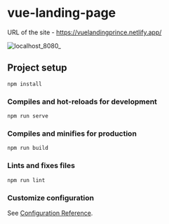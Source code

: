 # vue-landing-page

URL of the site - https://vuelandingprince.netlify.app/

![localhost_8080_](https://github.com/user-attachments/assets/f8c08524-aa2f-4cbc-a7e5-af3cba43a293)


## Project setup
```
npm install
```

### Compiles and hot-reloads for development
```
npm run serve
```

### Compiles and minifies for production
```
npm run build
```

### Lints and fixes files
```
npm run lint
```

### Customize configuration
See [Configuration Reference](https://cli.vuejs.org/config/).
